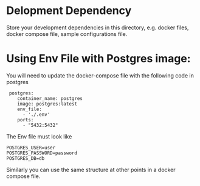 # Delopment Dependency

Store your development dependencies in this directory, e.g. docker files, docker compose file, sample configurations file.

# Using Env File with Postgres image:

You will need to update the docker-compose file with the following code in postgres
```docker
 postgres:
    container_name: postgres
    image: postgres:latest     
    env_file:
      - './.env'
    ports:
      - "5432:5432"
```
The Env file must look like
```env
POSTGRES_USER=user
POSTGRES_PASSWORD=password
POSTGRES_DB=db

```
Similarly you can use the same structure at other points in a docker compose file.
